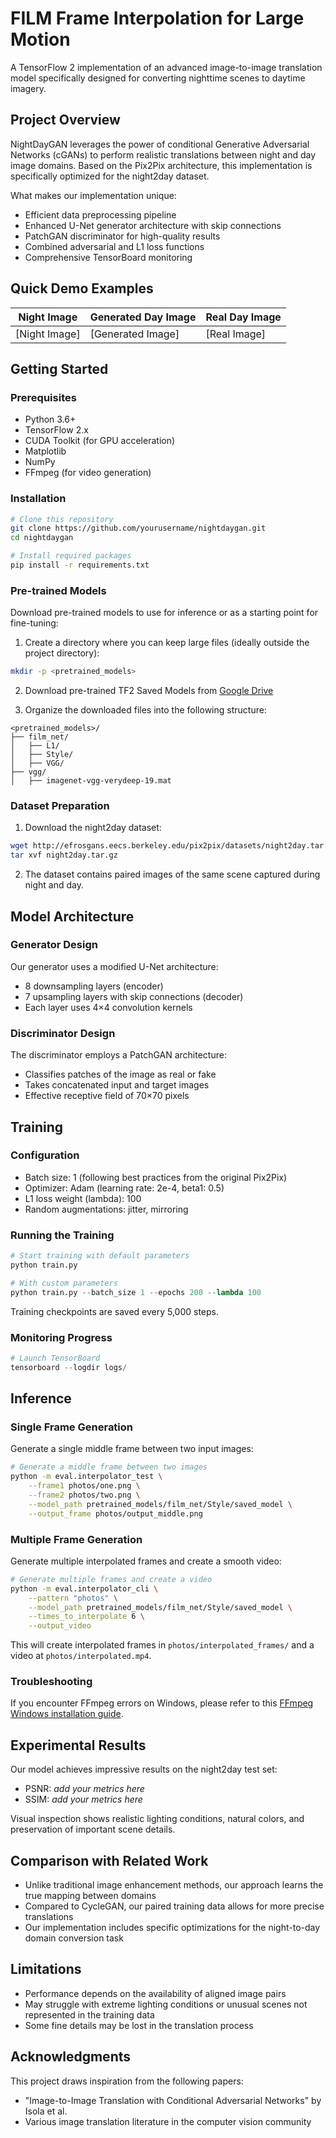 # FILM Frame Interpolation for Large Motion

A TensorFlow 2 implementation of an advanced image-to-image translation model specifically designed for converting nighttime scenes to daytime imagery.

## Project Overview

NightDayGAN leverages the power of conditional Generative Adversarial Networks (cGANs) to perform realistic translations between night and day image domains. Based on the Pix2Pix architecture, this implementation is specifically optimized for the night2day dataset.

What makes our implementation unique:

- Efficient data preprocessing pipeline
- Enhanced U-Net generator architecture with skip connections
- PatchGAN discriminator for high-quality results
- Combined adversarial and L1 loss functions
- Comprehensive TensorBoard monitoring

## Quick Demo Examples

| Night Image   | Generated Day Image | Real Day Image |
| ------------- | ------------------- | -------------- |
| [Night Image] | [Generated Image]   | [Real Image]   |

## Getting Started

### Prerequisites

- Python 3.6+
- TensorFlow 2.x
- CUDA Toolkit (for GPU acceleration)
- Matplotlib
- NumPy
- FFmpeg (for video generation)

### Installation

```bash
# Clone this repository
git clone https://github.com/yourusername/nightdaygan.git
cd nightdaygan

# Install required packages
pip install -r requirements.txt
```

### Pre-trained Models

Download pre-trained models to use for inference or as a starting point for fine-tuning:

1. Create a directory where you can keep large files (ideally outside the project directory):

```bash
mkdir -p <pretrained_models>
```

2. Download pre-trained TF2 Saved Models from [Google Drive](https://drive.google.com/drive/folders/1q8110-qp225asX3DQvZnfLfJPkCHmDpy)

3. Organize the downloaded files into the following structure:

```
<pretrained_models>/
├── film_net/
│   ├── L1/
│   ├── Style/
│   ├── VGG/
├── vgg/
│   ├── imagenet-vgg-verydeep-19.mat
```

### Dataset Preparation

1. Download the night2day dataset:

```bash
wget http://efrosgans.eecs.berkeley.edu/pix2pix/datasets/night2day.tar.gz
tar xvf night2day.tar.gz
```

2. The dataset contains paired images of the same scene captured during night and day.

## Model Architecture

### Generator Design

Our generator uses a modified U-Net architecture:

- 8 downsampling layers (encoder)
- 7 upsampling layers with skip connections (decoder)
- Each layer uses 4×4 convolution kernels

### Discriminator Design

The discriminator employs a PatchGAN architecture:

- Classifies patches of the image as real or fake
- Takes concatenated input and target images
- Effective receptive field of 70×70 pixels

## Training

### Configuration

- Batch size: 1 (following best practices from the original Pix2Pix)
- Optimizer: Adam (learning rate: 2e-4, beta1: 0.5)
- L1 loss weight (lambda): 100
- Random augmentations: jitter, mirroring

### Running the Training

```python
# Start training with default parameters
python train.py

# With custom parameters
python train.py --batch_size 1 --epochs 200 --lambda 100
```

Training checkpoints are saved every 5,000 steps.

### Monitoring Progress

```python
# Launch TensorBoard
tensorboard --logdir logs/
```

## Inference

### Single Frame Generation

Generate a single middle frame between two input images:

```bash
# Generate a middle frame between two images
python -m eval.interpolator_test \
    --frame1 photos/one.png \
    --frame2 photos/two.png \
    --model_path pretrained_models/film_net/Style/saved_model \
    --output_frame photos/output_middle.png
```

### Multiple Frame Generation

Generate multiple interpolated frames and create a smooth video:

```bash
# Generate multiple frames and create a video
python -m eval.interpolator_cli \
    --pattern "photos" \
    --model_path pretrained_models/film_net/Style/saved_model \
    --times_to_interpolate 6 \
    --output_video
```

This will create interpolated frames in `photos/interpolated_frames/` and a video at `photos/interpolated.mp4`.

### Troubleshooting

If you encounter FFmpeg errors on Windows, please refer to this [FFmpeg Windows installation guide](https://phoenixnap.com/kb/ffmpeg-windows).

## Experimental Results

Our model achieves impressive results on the night2day test set:

- PSNR: _add your metrics here_
- SSIM: _add your metrics here_

Visual inspection shows realistic lighting conditions, natural colors, and preservation of important scene details.

## Comparison with Related Work

- Unlike traditional image enhancement methods, our approach learns the true mapping between domains
- Compared to CycleGAN, our paired training data allows for more precise translations
- Our implementation includes specific optimizations for the night-to-day domain conversion task

## Limitations

- Performance depends on the availability of aligned image pairs
- May struggle with extreme lighting conditions or unusual scenes not represented in the training data
- Some fine details may be lost in the translation process

## Acknowledgments

This project draws inspiration from the following papers:

- "Image-to-Image Translation with Conditional Adversarial Networks" by Isola et al.
- Various image translation literature in the computer vision community
